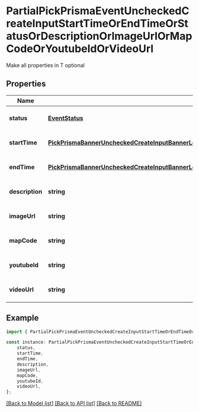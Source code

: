 # PartialPickPrismaEventUncheckedCreateInputStartTimeOrEndTimeOrStatusOrDescriptionOrImageUrlOrMapCodeOrYoutubeIdOrVideoUrl

Make all properties in T optional

## Properties

Name | Type | Description | Notes
------------ | ------------- | ------------- | -------------
**status** | [**EventStatus**](EventStatus.md) |  | [optional] [default to undefined]
**startTime** | [**PickPrismaBannerUncheckedCreateInputBannerLocationOrStartTimeOrDesktopImageUrlOrMobileImageUrlOrEventIdStartTime**](PickPrismaBannerUncheckedCreateInputBannerLocationOrStartTimeOrDesktopImageUrlOrMobileImageUrlOrEventIdStartTime.md) |  | [optional] [default to undefined]
**endTime** | [**PickPrismaBannerUncheckedCreateInputBannerLocationOrStartTimeOrDesktopImageUrlOrMobileImageUrlOrEventIdStartTime**](PickPrismaBannerUncheckedCreateInputBannerLocationOrStartTimeOrDesktopImageUrlOrMobileImageUrlOrEventIdStartTime.md) |  | [optional] [default to undefined]
**description** | **string** |  | [optional] [default to undefined]
**imageUrl** | **string** |  | [optional] [default to undefined]
**mapCode** | **string** |  | [optional] [default to undefined]
**youtubeId** | **string** |  | [optional] [default to undefined]
**videoUrl** | **string** |  | [optional] [default to undefined]

## Example

```typescript
import { PartialPickPrismaEventUncheckedCreateInputStartTimeOrEndTimeOrStatusOrDescriptionOrImageUrlOrMapCodeOrYoutubeIdOrVideoUrl } from './api';

const instance: PartialPickPrismaEventUncheckedCreateInputStartTimeOrEndTimeOrStatusOrDescriptionOrImageUrlOrMapCodeOrYoutubeIdOrVideoUrl = {
    status,
    startTime,
    endTime,
    description,
    imageUrl,
    mapCode,
    youtubeId,
    videoUrl,
};
```

[[Back to Model list]](../README.md#documentation-for-models) [[Back to API list]](../README.md#documentation-for-api-endpoints) [[Back to README]](../README.md)
